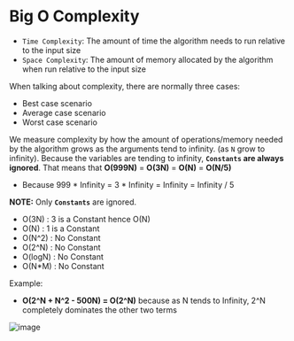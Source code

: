 # Big O Complexity
- `Time Complexity`: The amount of time the algorithm needs to run relative to the input size
- `Space Complexity`: The amount of memory allocated by the algorithm when run relative to the input size

When talking about complexity, there are normally three cases:

- Best case scenario
- Average case scenario
- Worst case scenario

We measure complexity by how the amount of operations/memory needed by the algorithm grows as the arguments tend to infinity. (as `N` grow to infinity). Because the variables are tending to infinity, **`Constants` are always ignored**. That means that **O(999N)** = **O(3N)** = **O(N)** = **O(N/5)** 
- Because 999 * Infinity = 3 * Infinity = Infinity = Infinity / 5

**NOTE:** Only **`Constants`** are ignored.
- O(3N) : 3 is a Constant hence O(N) 
- O(N) : 1 is a Constant
- O(N^2) : No Constant
- O(2^N) : No Constant
- O(logN) : No Constant
- O(N\*M) : No Constant

Example:
- **O(2^N + N^2 - 500N) = O(2^N)** because as N tends to Infinity, 2^N completely dominates the other two terms

![image](https://user-images.githubusercontent.com/59940078/235910304-7c9bef41-5d6c-4a3d-bd03-9192cea0aee3.png)
